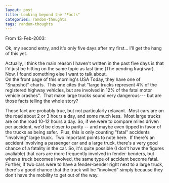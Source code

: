 ```yaml
---
layout: post
title: Looking beyond the "Facts"
categories: random-thoughts
tags: random-thoughts
---
```

<p>From 13-Feb-2003:</p>
<p>Ok, my second entry, and it's only five days after my first... I'll get the hang of this yet.</p>
<p>Actually, I think the main reason I haven't written in the past five days is that I'd just be hitting on the same topic as last time (The pending Iraqi war).  Now, I found something else I want to talk about.<br />On the front page of this morning's USA Today, they have one of "Snapshot" charts.  This one cites that "large trucks represent 4% of the registered highway vehicles, but are involved in 12% of the fatal motor vehicle crashes".  That make large trucks sound very dangerous--- but are those facts telling the whole story?</p>
<p>Those fact are probably true, but not particularly relavant.  Most cars are on the road about 2 or 3 hours a day, and some much less.  Most large trucks are on the road 10-12 hours a day. So, if we were to compare miles driven per accident, we'd be closer to parity -- and maybe even tipped in favor of the trucks as being safer.  Plus, this is only counting "fatal" accidents "involving" large truck.  Two important points to note here.  If there's an accident involving a passenger car and a large truck, there's a very good chance of a fatality in the car. So, it's quite possible (I don't have the figures avaliable) that cars are more frequently involved in fender-benders, but when a truck becomes involved, the same type of accident become fatal.  Further, if two cars were to have a fender-bender right next to a large truck, there's a good chance that the truck will be "involved" simply because they don't have the mobility to get out of the way. <br /></p>